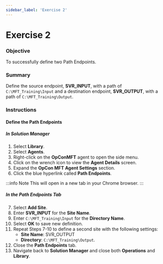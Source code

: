 ```yaml
---
sidebar_label: 'Exercise 2'
---
```


# Exercise 2

### Objective

To successfully define two Path Endpoints.

### Summary

Define the source endpoint, **SVR_INPUT**, with a path of ```C:\MFT_Training\Input``` and a destination endpoint, **SVR_OUTPUT**, with a path of ```C:\MFT_Training\Output```.

### Instructions

#### Define the Path Endpoints

##### In Solution Manager

1.  Select **Library**.
2.  Select **Agents**.
3.  Right-click on the **OpConMFT** agent to open the side menu.
4.  Click on the wrench icon to view the **Agent Details** screen.
5.  Expand the **OpCon MFT Agent Settings** section.
6.  Click the blue hyperlink called **Path Endpoints**.

:::info Note
This will open in a new tab in your Chrome browser.
:::

##### In the Path Endpoints Tab

7.  Select **Add Site**.
8.  Enter **SVR_INPUT** for the **Site Name**.
9.  Enter ```C:\MFT_Training\Input``` for the **Directory Name**.
10. Select **OK** to save new definition.
11. Repeat Steps 7-10 to define a second site with the following settings:
    * **Site Name**: SVR_OUTPUT 
    * **Directory**: ```C:\MFT_Training\Output```.
12. Close the **Path Endpoints** tab.
13. Navigate back to **Solution Manager** and close both **Operations** and **Library**.
